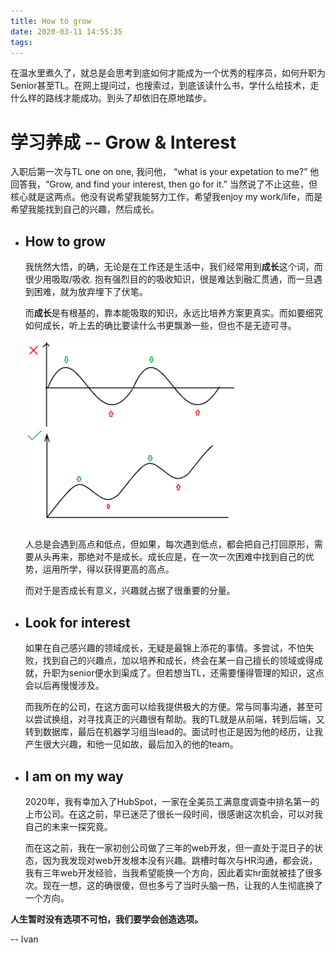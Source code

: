 ```yaml
---
title: How to grow
date: 2020-03-11 14:55:35
tags:
---
```

 
在温水里煮久了，就总是会思考到底如何才能成为一个优秀的程序员，如何升职为Senior甚至TL。在网上提问过，也搜索过，到底该读什么书，学什么给技术，走什么样的路线才能成功。到头了却依旧在原地踏步。

# 学习养成 -- Grow & Interest

入职后第一次与TL one on one, 我问他， “what is your expetation to me?” 他回答我，“Grow, and find your interest, then go for it.” 当然说了不止这些，但核心就是这两点。他没有说希望我能努力工作，希望我enjoy my work/life，而是希望我能找到自己的兴趣，然后成长。

- ## How to grow

    我恍然大悟，的确，无论是在工作还是生活中，我们经常用到**成长**这个词，而很少用吸取/吸收. 抱有强烈目的的吸收知识，很是难达到融汇贯通，而一旦遇到困难，就为放弃埋下了伏笔。

    而**成长**是有根基的，靠本能吸取的知识，永远比培养方案更真实。而如要细究如何成长，听上去的确比要读什么书更飘渺一些，但也不是无迹可寻。

    <img src="./How-to-grow/Grow_flow.png" alt="Kitten"
	title="grow flow" width="350"/>

    人总是会遇到高点和低点，但如果，每次遇到低点，都会把自己打回原形，需要从头再来，那绝对不是成长。成长应是，在一次一次困难中找到自己的优势，运用所学，得以获得更高的高点。

    而对于是否成长有意义，兴趣就占据了很重要的分量。

- ## Look for interest

    如果在自己感兴趣的领域成长，无疑是最锦上添花的事情。多尝试，不怕失败，找到自己的兴趣点，加以培养和成长，终会在某一自己擅长的领域或得成就，升职为senior便水到渠成了。但若想当TL，还需要懂得管理的知识，这点会以后再慢慢涉及。


    而我所在的公司，在这方面可以给我提供极大的方便。常与同事沟通，甚至可以尝试换组，对寻找真正的兴趣很有帮助。我的TL就是从前端，转到后端，又转到数据库，最后在机器学习组当lead的。面试时也正是因为他的经历，让我产生很大兴趣，和他一见如故，最后加入的他的team。

 - ## I am on my way

    2020年，我有幸加入了HubSpot，一家在全美员工满意度调查中排名第一的上市公司。在这之前，早已迷茫了很长一段时间，很感谢这次机会，可以对我自己的未来一探究竟。

    而在这之前，我在一家初创公司做了三年的web开发，但一直处于混日子的状态，因为我发现对web开发根本没有兴趣。跳槽时每次与HR沟通，都会说，我有三年web开发经验，当我希望能换一个方向，因此着实hr面就被挂了很多次。现在一想，这的确很傻，但也多亏了当时头脑一热，让我的人生彻底换了一个方向。


**人生暂时没有选项不可怕，我们要学会创造选项。**

-- Ivan

    


                 